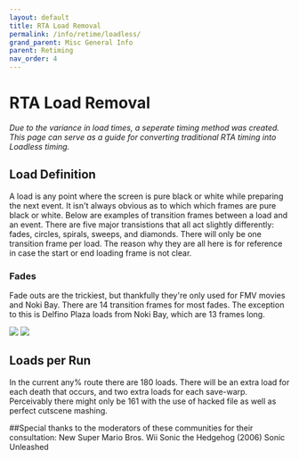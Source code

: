 ```yaml
---
layout: default
title: RTA Load Removal
permalink: /info/retime/loadless/
grand_parent: Misc General Info
parent: Retiming
nav_order: 4
---
```


# RTA Load Removal

*Due to the variance in load times, a seperate timing method was created. This page can serve as a guide for converting traditional RTA timing into Loadless timing.*

## Load Definition

A load is any point where the screen is pure black or white while preparing the next event. It isn't always obvious as to which which frames are pure black or white. Below are examples of transition frames between a load and an event. There are five major transistions that all act slightly differently: fades, circles, spirals, sweeps, and diamonds. There will only be one transition frame per load. The reason why they are all here is for reference in case the start or end loading frame is not clear.

### Fades

Fade outs are the trickiest, but thankfully they're only used for FMV movies and Noki Bay. There are 14 transition frames for most fades. The exception to this is Delfino Plaza loads from Noki Bay, which are 13 frames long.

<img src="https://imgur.com/a/E1pvKCp">

<img src="https://imgur.com/a/FcOMV5m">

## Loads per Run

In the current any% route there are 180 loads. There will be an extra load for each death that occurs, and two extra loads for each save-warp. Perceivably there might only be 161 with the use of hacked file as well as perfect cutscene mashing.

##Special thanks to the moderators of these communities for their consultation:
New Super Mario Bros. Wii
Sonic the Hedgehog (2006)
Sonic Unleashed
